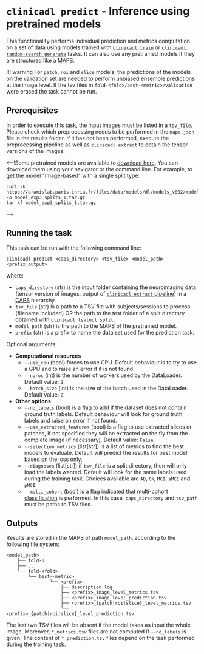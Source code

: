 # `clinicadl predict` - Inference using pretrained models

This functionality performs individual prediction and metrics computation on a set of data using models trained with
[`clinicadl train`](./Train/Introduction.md) or [`clinicadl random-search generate`](./RandomSearch.md)
tasks. It can also use any pretrained models if they are structured like a [MAPS](./MAPS.md).

!!! warning
    For `patch`, `roi` and `slice` models, the predictions of the models on the
    validation set are needed to perform unbiased ensemble predictions at the image level. 
    If the tsv files in `fold-<fold>/best-<metric>/validation` were erased the task cannot
    be run.

## Prerequisites

In order to execute this task, the input images must be listed in a `tsv_file`.
Please check which preprocessing needs to
be performed in the `maps.json` file in the results folder. If it has
not been performed, execute the preprocessing pipeline as well as `clinicadl
extract` to obtain the tensor versions of the images.

<--!Some pretrained models are available to [download
here](https://aramislab.paris.inria.fr/files/data/models/dl/models_v002/). You
can download them using your navigator or the command line. For example, to get
the model "Image-based" with a single split type:

```
curl -k https://aramislab.paris.inria.fr/files/data/models/dl/models_v002/model_exp3_splits_1.tar.gz  -o model_exp3_splits_1.tar.gz
tar xf model_exp3_splits_1.tar.gz
```
-->

## Running the task
This task can be run with the following command line:
```Text
clinicadl predict <caps_directory> <tsv_file> <model_path> <prefix_output>

```
where:

- `caps_directory` (str) is the input folder containing the neuroimaging data
  (tensor version of images, output of [`clinicadl extract`
  pipeline](Preprocessing/Extract.md)) in a
  [CAPS](https://aramislab.paris.inria.fr/clinica/docs/public/latest/CAPS/Introduction/) hierarchy.
- `tsv_file` (str) is a path to a TSV file with subjects/sessions to process (filename
  included) OR the path to the test folder of a split directory obtained with `clinicadl tsvtool split`.
- `model_path` (str) is the path to the MAPS of the pretrained model.
- `prefix` (str) is a prefix to name the data set used for the prediction
  task.

Optional arguments:

- **Computational resources**
    - `--use_cpu` (bool) forces to use CPU. Default behaviour is to try to use a
      GPU and to raise an error if it is not found.
    - `--nproc` (int) is the number of workers used by the DataLoader. Default value: `2`.
    - `--batch_size` (int) is the size of the batch used in the DataLoader. Default value: `2`.
- **Other options**
    - `--no_labels` (bool) is a flag to add if the dataset does not contain ground truth labels. 
      Default behaviour will look for ground truth labels and raise an error if not found.
    - `--use_extracted_features` (bool) is a flag to use extracted slices or
      patches, if not specified they will be extracted on the fly from the complete
      image (if necessary). Default value: `False`.
    - `--selection_metrics` (list[str]) is a list of metrics to find the best models to evaluate.
      Default will predict the results for best model based on the loss only.
    - `--diagnoses` (list[str]) if `tsv_file` is a split directory, then will only load the labels wanted.
    Default will look for the same labels used during the training task.
    Choices available are `AD`, `CN`, `MCI`, `sMCI` and `pMCI`.
    - `--multi_cohort` (bool) is a flag indicated that [multi-cohort classification](Train/Details.md#multi-cohort)
     is performed.
    In this case, `caps_directory` and `tsv_path` must be paths to TSV files.

## Outputs

Results are stored in the MAPS of path `model_path`, according to
the following file system:
```
<model_path>
    ├── fold-0  
    ├── ...  
    └── fold-<fold>
        └── best-<metric>
                └── <prefix>
                    ├── description.log
                    ├── <prefix>_image_level_metrics.tsv
                    ├── <prefix>_image_level_prediction.tsv
                    ├── <prefix>_{patch|roi|slice}_level_metrics.tsv
                    └── <prefix>_{patch|roi|slice}_level_prediction.tsv

```
The last two TSV files will be absent if the model takes as input the whole
image. Moreover, `*_metrics.tsv` files are not computed if `--no_labels` is given.
The content of `*_prediction.tsv` files depend on the task performed during the training task.
